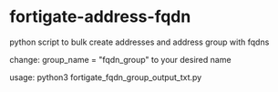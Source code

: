 # fortigate-address-fqdn
python script to bulk create addresses and address group with fqdns

change: group_name = "fqdn_group" to your desired name

usage:  python3 fortigate_fqdn_group_output_txt.py


